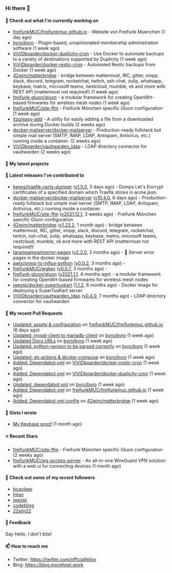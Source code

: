 ### Hi there 👋

#### 👷 Check out what I'm currently working on

- [freifunkMUC/freifunkmuc.github.io](https://github.com/freifunkMUC/freifunkmuc.github.io) - Website von Freifunk Muenchen (1 day ago)
- [byro/byro](https://github.com/byro/byro) - Plugin-based, unopinionated membership administration software (1 week ago)
- [ViViDboarder/docker-duplicity-cron](https://github.com/ViViDboarder/docker-duplicity-cron) - Use Docker to automate backups to a variety of destinations supported by Duplicity (1 week ago)
- [ViViDboarder/docker-restic-cron](https://github.com/ViViDboarder/docker-restic-cron) - Automated Restic backups from Docker (1 week ago)
- [42wim/matterbridge](https://github.com/42wim/matterbridge) - bridge between mattermost, IRC, gitter, xmpp, slack, discord, telegram, rocketchat, twitch, ssh-chat, zulip, whatsapp, keybase, matrix, microsoft teams, nextcloud, mumble, vk and more with REST API (mattermost not required!) (1 week ago)
- [freifunk-gluon/gluon](https://github.com/freifunk-gluon/gluon) - a modular framework for creating OpenWrt-based firmwares for wireless mesh nodes (1 week ago)
- [freifunkMUC/site-ffm](https://github.com/freifunkMUC/site-ffm) - Freifunk München specific Gluon configuration (1 week ago)
- [itzg/easy-add](https://github.com/itzg/easy-add) - A utility for easily adding a file from a downloaded archive during Docker builds (2 weeks ago)
- [docker-mailserver/docker-mailserver](https://github.com/docker-mailserver/docker-mailserver) - Production-ready fullstack but simple mail server (SMTP, IMAP, LDAP, Antispam, Antivirus, etc.) running inside a container. (2 weeks ago)
- [ViViDboarder/vaultwarden_ldap](https://github.com/ViViDboarder/vaultwarden_ldap) - LDAP directory connector for vaultwarden (2 weeks ago)

#### 🌱 My latest projects


#### 🔭 Latest releases I've contributed to

- [kereis/traefik-certs-dumper](https://github.com/kereis/traefik-certs-dumper) ([v1.5.0](https://github.com/kereis/traefik-certs-dumper/releases/tag/v1.5.0), 3 days ago) - Dumps Let&#39;s Encrypt certificates of a specified domain which Traefik stores in acme.json.
- [docker-mailserver/docker-mailserver](https://github.com/docker-mailserver/docker-mailserver) ([v10.4.0](https://github.com/docker-mailserver/docker-mailserver/releases/tag/v10.4.0), 6 days ago) - Production-ready fullstack but simple mail server (SMTP, IMAP, LDAP, Antispam, Antivirus, etc.) running inside a container.
- [freifunkMUC/site-ffm](https://github.com/freifunkMUC/site-ffm) ([v2021.12.1](https://github.com/freifunkMUC/site-ffm/releases/tag/v2021.12.1), 3 weeks ago) - Freifunk München specific Gluon configuration
- [42wim/matterbridge](https://github.com/42wim/matterbridge) ([v1.23.2](https://github.com/42wim/matterbridge/releases/tag/v1.23.2), 1 month ago) - bridge between mattermost, IRC, gitter, xmpp, slack, discord, telegram, rocketchat, twitch, ssh-chat, zulip, whatsapp, keybase, matrix, microsoft teams, nextcloud, mumble, vk and more with REST API (mattermost not required!)
- [tarampampam/error-pages](https://github.com/tarampampam/error-pages) ([v2.2.0](https://github.com/tarampampam/error-pages/releases/tag/v2.2.0), 2 months ago) - :construction: Server error pages in the docker image
- [awlx/snmp-to-influx-python](https://github.com/awlx/snmp-to-influx-python) ([v0.0.2](https://github.com/awlx/snmp-to-influx-python/releases/tag/v0.0.2), 3 months ago) - 
- [freifunkMUC/wgkex](https://github.com/freifunkMUC/wgkex) ([v0.0.7](https://github.com/freifunkMUC/wgkex/releases/tag/v0.0.7), 3 months ago) - 
- [freifunk-gluon/gluon](https://github.com/freifunk-gluon/gluon) ([v2021.1.1](https://github.com/freifunk-gluon/gluon/releases/tag/v2021.1.1), 4 months ago) - a modular framework for creating OpenWrt-based firmwares for wireless mesh nodes
- [jwestp/docker-supertuxkart](https://github.com/jwestp/docker-supertuxkart) ([1.1.2](https://github.com/jwestp/docker-supertuxkart/releases/tag/1.1.2), 6 months ago) - Docker image for deploying a SuperTuxKart server
- [ViViDboarder/vaultwarden_ldap](https://github.com/ViViDboarder/vaultwarden_ldap) ([v0.4.0](https://github.com/ViViDboarder/vaultwarden_ldap/releases/tag/v0.4.0), 7 months ago) - LDAP directory connector for vaultwarden

#### 🔨 My recent Pull Requests

- [Updated: assets &amp; configuration](https://github.com/freifunkMUC/freifunkmuc.github.io/pull/298) on [freifunkMUC/freifunkmuc.github.io](https://github.com/freifunkMUC/freifunkmuc.github.io) (6 days ago)
- [Updated: mysql-client to mariadb-client](https://github.com/byro/byro/pull/233) on [byro/byro](https://github.com/byro/byro) (1 week ago)
- [Updated Docs URLs](https://github.com/byro/byro/pull/232) on [byro/byro](https://github.com/byro/byro) (1 week ago)
- [Updated: python-version to be parsed correctly](https://github.com/byro/byro/pull/231) on [byro/byro](https://github.com/byro/byro) (1 week ago)
- [Updated: gh-actions &amp; docker-compose](https://github.com/byro/byro/pull/230) on [byro/byro](https://github.com/byro/byro) (1 week ago)
- [Added: Dependabot.yml](https://github.com/ViViDboarder/docker-restic-cron/pull/1) on [ViViDboarder/docker-restic-cron](https://github.com/ViViDboarder/docker-restic-cron) (1 week ago)
- [Added: Dependabot.yml](https://github.com/ViViDboarder/docker-duplicity-cron/pull/9) on [ViViDboarder/docker-duplicity-cron](https://github.com/ViViDboarder/docker-duplicity-cron) (1 week ago)
- [Updated: dependabot.yml](https://github.com/byro/byro/pull/226) on [byro/byro](https://github.com/byro/byro) (1 week ago)
- [Added: Dependabot.yml](https://github.com/freifunkMUC/freifunkmuc.github.io/pull/294) on [freifunkMUC/freifunkmuc.github.io](https://github.com/freifunkMUC/freifunkmuc.github.io) (1 week ago)
- [Added: Dependabot.yml config](https://github.com/42wim/matterbridge/pull/1663) on [42wim/matterbridge](https://github.com/42wim/matterbridge) (1 week ago)

#### 📓 Gists I wrote

- [My Keybase proof](https://gist.github.com/69863960a08efeb03ad576ccaf93d880) (1 month ago)

#### ⭐ Recent Stars

- [freifunkMUC/site-ffm](https://github.com/freifunkMUC/site-ffm) - Freifunk München specific Gluon configuration (2 weeks ago)
- [freifunkMUC/wg-access-server](https://github.com/freifunkMUC/wg-access-server) - An all-in-one WireGuard VPN solution with a web ui for connecting devices (1 month ago)

#### 👯 Check out some of my recent followers

- [bcavileer](https://github.com/bcavileer)
- [lntgn](https://github.com/lntgn)
- [jwestp](https://github.com/jwestp)
- [codebling](https://github.com/codebling)
- [22slin22](https://github.com/22slin22)

#### 💬 Feedback

Say Hello, I don't bite!

#### 📫 How to reach me

- Twitter: https://twitter.com/officialfelixx
- Blog: https://blog.morphnet.work